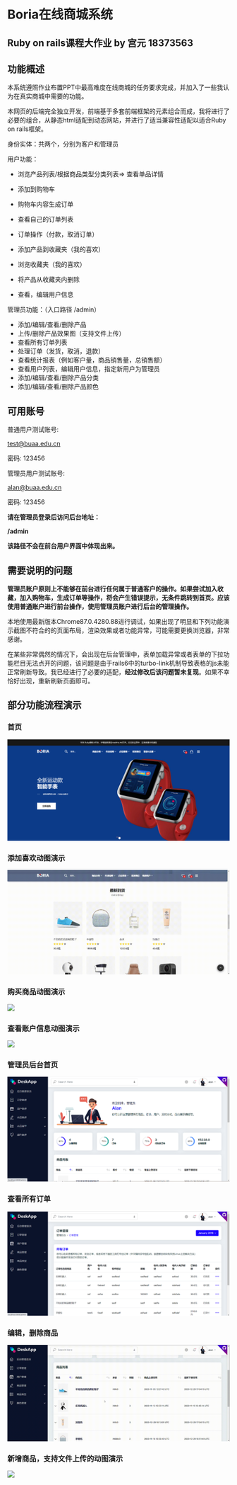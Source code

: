 # Boria在线商城系统

## Ruby on rails课程大作业                 by        宫元    18373563

## 功能概述

本系统遵照作业布置PPT中最高难度在线商城的任务要求完成，并加入了一些我认为在真实商城中需要的功能。

本网页的后端完全独立开发，前端基于多套前端框架的元素组合而成，我将进行了必要的组合，从静态html适配到动态网站，并进行了适当兼容性适配以适合Ruby on rails框架。

身份实体：共两个，分别为客户和管理员

用户功能：

* 浏览产品列表/根据商品类型分类列表=> 查看单品详情

* 添加到购物车

* 购物车内容生成订单

* 查看自己的订单列表

* 订单操作（付款，取消订单）

* 添加产品到收藏夹（我的喜欢）

* 浏览收藏夹（我的喜欢）

* 将产品从收藏夹内删除

* 查看，编辑用户信息

管理员功能：（入口路径  /admin）

* 添加/编辑/查看/删除产品
* 上传/删除产品效果图（支持文件上传）
* 查看所有订单列表
* 处理订单（发货，取消，退款）
* 查看统计报表（例如客户量，商品销售量，总销售额）
* 查看用户列表，编辑用户信息，指定新用户为管理员
* 添加/编辑/查看/删除产品分类
* 添加/编辑/查看/删除产品颜色

## 可用账号

普通用户测试账号:

test@buaa.edu.cn

密码: 123456

管理员用户测试账号:

alan@buaa.edu.cn

密码: 123456

**请在管理员登录后访问后台地址：**

**/admin**

**该路径不会在前台用户界面中体现出来。**

## 需要说明的问题

**管理员账户原则上不能够在前台进行任何属于普通客户的操作。如果尝试加入收藏，加入购物车，生成订单等操作，将会产生错误提示，无条件跳转到首页。应该使用普通账户进行前台操作，使用管理员账户进行后台的管理操作。**

本地使用最新版本Chrome87.0.4280.88进行调试，如果出现了明显和下列功能演示截图不符合的的页面布局，渲染效果或者功能异常，可能需要更换浏览器，非常感谢。

在某些非常偶然的情况下，会出现在后台管理中，表单加载异常或者表单的下拉功能栏目无法点开的问题，该问题是由于rails6中的turbo-link机制导致表格的js未能正常刷新导致。我已经进行了必要的适配，**经过修改后该问题暂未复现**。如果不幸恰好出现，重新刷新页面即可。

## 部分功能流程演示

### 首页

![](./ReadmePic/frontpage.png)

### 添加喜欢动图演示

![](./ReadmePic/添加喜欢.gif)

### 购买商品动图演示

![](./ReadmePic/购买商品.gif)

### 查看账户信息动图演示

![](./ReadmePic/查看账户信息.gif)

### 管理员后台首页

![](./ReadmePic/管理员后台.png)

### 查看所有订单

![](./ReadmePic/管理员-查看所有订单.png)

### 编辑，删除商品

![](./ReadmePic/编辑商品入口流程.gif)

### 新增商品，支持文件上传的动图演示

![](./ReadmePic/新增商品.gif)

